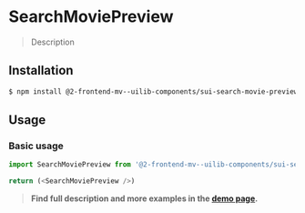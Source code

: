 # SearchMoviePreview

> Description

<!-- ![](./assets/preview.png) -->

## Installation

```sh
$ npm install @2-frontend-mv--uilib-components/sui-search-movie-preview --save
```

## Usage

### Basic usage
```js
import SearchMoviePreview from '@2-frontend-mv--uilib-components/sui-search-movie-preview'

return (<SearchMoviePreview />)
```


> **Find full description and more examples in the [demo page](#).**
